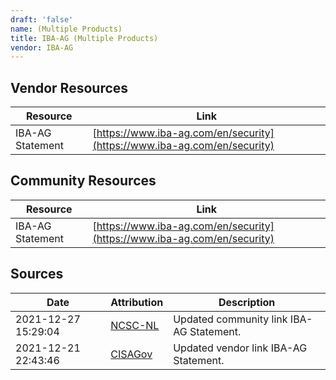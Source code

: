 ```yaml
---
draft: 'false'
name: (Multiple Products)
title: IBA-AG (Multiple Products)
vendor: IBA-AG
---
```


## Vendor Resources
| Resource | Link |
| --- | --- |
| IBA-AG Statement | [https://www.iba-ag.com/en/security](https://www.iba-ag.com/en/security) |

## Community Resources
| Resource | Link |
| --- | --- |
| IBA-AG Statement | [https://www.iba-ag.com/en/security](https://www.iba-ag.com/en/security) |


## Sources
| Date | Attribution | Description |
| --- | --- | --- |
| 2021-12-27 15:29:04 | [NCSC-NL](https://github.com/NCSC-NL/log4shell/blob/main/software/README.md) | Updated community link IBA-AG Statement.  |
| 2021-12-21 22:43:46 | [CISAGov](https://raw.githubusercontent.com/cisagov/log4j-affected-db/develop/README.md) | Updated vendor link IBA-AG Statement.  |
